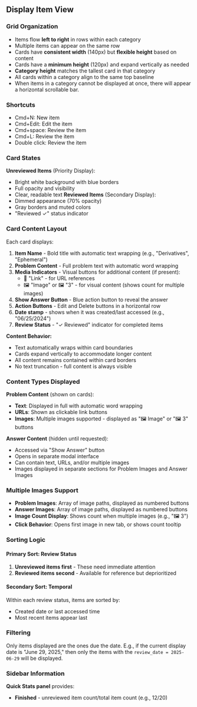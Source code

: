 ## Display Item View

### Grid Organization
- Items flow **left to right** in rows within each category
- Multiple items can appear on the same row
- Cards have **consistent width** (140px) but **flexible height** based on content
- Cards have a **minimum height** (120px) and expand vertically as needed
- **Category height** matches the tallest card in that category
- All cards within a category align to the same top baseline
- When items in a category cannot be displayed at once, there will appear a horizontal scrollable bar.

### Shortcuts
- Cmd+N: New item
- Cmd+Edit: Edit the item
- Cmd+space: Review the item
- Cmd+L: Review the item
- Double click: Review the item

### Card States
**Unreviewed Items** (Priority Display):
- Bright white background with blue borders
- Full opacity and visibility
- Clear, readable text
**Reviewed Items** (Secondary Display):
- Dimmed appearance (70% opacity)
- Gray borders and muted colors
- "Reviewed ✓" status indicator

### Card Content Layout
Each card displays:
1. **Item Name** - Bold title with automatic text wrapping (e.g., "Derivatives", "Ephemeral")
2. **Problem Content** - Full problem text with automatic word wrapping
3. **Media Indicators** - Visual buttons for additional content (if present):
    - 📎 "Link" - for URL references
    - 🖼️ "Image" or 🖼️ "3" - for visual content (shows count for multiple images)
4. **Show Answer Button** - Blue action button to reveal the answer
5. **Action Buttons** - Edit and Delete buttons in a horizontal row
6. **Date stamp** - shows when it was created/last accessed (e.g., "06/25/2024")
7. **Review Status** - "✓ Reviewed" indicator for completed items

**Content Behavior:**
- Text automatically wraps within card boundaries
- Cards expand vertically to accommodate longer content
- All content remains contained within card borders
- No text truncation - full content is always visible

### Content Types Displayed

**Problem Content** (shown on cards):
- **Text**: Displayed in full with automatic word wrapping
- **URLs**: Shown as clickable link buttons
- **Images**: Multiple images supported - displayed as "🖼️ Image" or "🖼️ 3" buttons

**Answer Content** (hidden until requested):
- Accessed via "Show Answer" button
- Opens in separate modal interface
- Can contain text, URLs, and/or multiple images
- Images displayed in separate sections for Problem Images and Answer Images

### Multiple Images Support
- **Problem Images**: Array of image paths, displayed as numbered buttons
- **Answer Images**: Array of image paths, displayed as numbered buttons
- **Image Count Display**: Shows count when multiple images (e.g., "🖼️ 3")
- **Click Behavior**: Opens first image in new tab, or shows count tooltip

### Sorting Logic

#### Primary Sort: Review Status

1. **Unreviewed items first** - These need immediate attention
2. **Reviewed items second** - Available for reference but deprioritized

#### Secondary Sort: Temporal

Within each review status, items are sorted by:
- Created date or last accessed time
- Most recent items appear last

### Filtering

Only items displayed are the ones due the date. E.g., if the current display date is "June 29, 2025," then only the items with the `review_date = 2025-06-29` will be displayed.

### Sidebar Information

**Quick Stats panel** provides:
- **Finished** - unreviewed item count/total item count (e.g., 12/20)